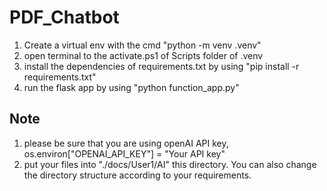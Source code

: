 # PDF_Chatbot

1. Create a virtual env with the cmd "python -m venv .venv"
2. open terminal to the activate.ps1 of Scripts folder of .venv
3. install the dependencies of requirements.txt by using "pip install -r requirements.txt"
4. run the flask app by using "python function_app.py"


## Note
1. please be sure that you are using openAI API key, os.environ["OPENAI_API_KEY"] = "Your API key"
2. put your files into "./docs/User1/AI" this directory. You can also change the directory structure according to your requirements.